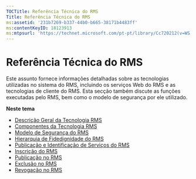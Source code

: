 ```yaml
---
TOCTitle: Referência Técnica do RMS
Title: Referência Técnica do RMS
ms:assetid: '231b7269-b337-44b0-b665-38171b4483ff'
ms:contentKeyID: 18123913
ms:mtpsurl: 'https://technet.microsoft.com/pt-pt/library/Cc720212(v=WS.10)'
---
```


Referência Técnica do RMS
=========================

Este assunto fornece informações detalhadas sobre as tecnologias utilizadas no sistema do RMS, incluindo os serviços Web do RMS e as tecnologias de cliente do RMS. Esta secção também discute as funções executadas pelo RMS, bem como o modelo de segurança por ele utilizado.

**Neste tema**

-   [Descrição Geral da Tecnologia RMS](https://technet.microsoft.com/eb48c3de-e038-4fcb-a091-b67ea4fe0dc7)
-   [Componentes da Tecnologia RMS](https://technet.microsoft.com/05d99f6e-8170-458c-a7ef-cee6fa30f057)
-   [Modelo de Segurança do RMS](https://technet.microsoft.com/665db831-366d-4dca-9bb3-cc2912481fe1)
-   [Hierarquia de Fidedignidade do RMS](https://technet.microsoft.com/2d44182f-a653-4383-aba1-dade53f7cf9a)
-   [Publicação e Identificação de Serviços do RMS](https://technet.microsoft.com/336c0d55-fd7f-4aa9-b3e6-bfd6565b1086)
-   [Inscrição do RMS](https://technet.microsoft.com/999db3e1-e3ab-4513-87d9-d584ee334c00)
-   [Publicação no RMS](https://technet.microsoft.com/a82f4172-546d-4fab-9f96-3f8b263a5b69)
-   [Exclusão no RMS](https://technet.microsoft.com/c17e393e-b6a9-4ae5-aee5-18baa6b32d4d)
-   [Revogação no RMS](https://technet.microsoft.com/72689f90-f3c5-4b61-94ea-d825f3199b3b)
